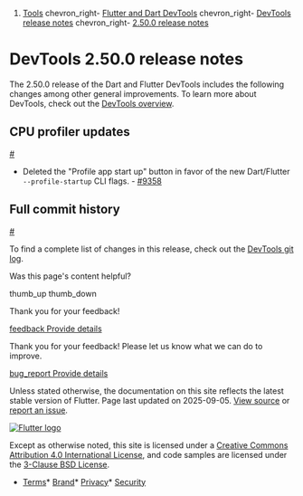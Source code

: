 1. [Tools](/tools) chevron\_right- [Flutter and Dart DevTools](/tools/devtools) chevron\_right- [DevTools release notes](/tools/devtools/release-notes) chevron\_right- [2.50.0 release notes](/tools/devtools/release-notes/release-notes-2.50.0)

DevTools 2.50.0 release notes
=============================

The 2.50.0 release of the Dart and Flutter DevTools includes the following changes among other general improvements. To learn more about DevTools, check out the [DevTools overview](/tools/devtools/overview).

CPU profiler updates
--------------------

[#](#cpu-profiler-updates)

* Deleted the "Profile app start up" button in favor of the new Dart/Flutter `--profile-startup` CLI flags. - [#9358](https://github.com/flutter/devtools/pull/9358)

Full commit history
-------------------

[#](#full-commit-history)

To find a complete list of changes in this release, check out the [DevTools git log](https://github.com/flutter/devtools/tree/v2.50.0).

Was this page's content helpful?

thumb\_up thumb\_down

Thank you for your feedback!

 [feedback Provide details](https://github.com/flutter/website/issues/new?template=1_page_issue.yml&&page-url=https://docs.flutter.dev/tools/devtools/release-notes/release-notes-2.50.0/&page-source=https://github.com/flutter/website/tree/main/src/content/tools/devtools/release-notes/release-notes-2.50.0.md)

Thank you for your feedback! Please let us know what we can do to improve.

 [bug\_report Provide details](https://github.com/flutter/website/issues/new?template=1_page_issue.yml&&page-url=https://docs.flutter.dev/tools/devtools/release-notes/release-notes-2.50.0/&page-source=https://github.com/flutter/website/tree/main/src/content/tools/devtools/release-notes/release-notes-2.50.0.md)

Unless stated otherwise, the documentation on this site reflects the latest stable version of Flutter. Page last updated on 2025-09-05. [View source](https://github.com/flutter/website/tree/main/src/content/tools/devtools/release-notes/release-notes-2.50.0.md) or [report an issue](https://github.com/flutter/website/issues/new?template=1_page_issue.yml&&page-url=https://docs.flutter.dev/tools/devtools/release-notes/release-notes-2.50.0/&page-source=https://github.com/flutter/website/tree/main/src/content/tools/devtools/release-notes/release-notes-2.50.0.md "Report an issue with this page").

[![Flutter logo](/assets/images/branding/flutter/logo+text/horizontal/white.svg)](https://flutter.dev)

Except as otherwise noted, this site is licensed under a [Creative Commons Attribution 4.0 International License](https://creativecommons.org/licenses/by/4.0/), and code samples are licensed under the [3-Clause BSD License](https://opensource.org/licenses/BSD-3-Clause).

* [Terms](/tos "Terms of use")* [Brand](/brand "Brand usage guidelines")* [Privacy](https://policies.google.com/privacy "Privacy policy")* [Security](/security "Security philosophy and practices")

   